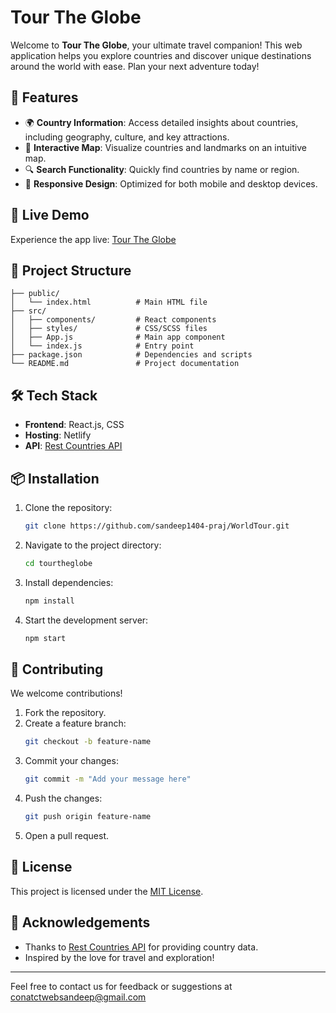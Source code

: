 # Tour The Globe

Welcome to **Tour The Globe**, your ultimate travel companion! This web application helps you explore countries and discover unique destinations around the world with ease. Plan your next adventure today!

## 🌟 Features

- 🌍 **Country Information**: Access detailed insights about countries, including geography, culture, and key attractions.
- 📌 **Interactive Map**: Visualize countries and landmarks on an intuitive map.
- 🔍 **Search Functionality**: Quickly find countries by name or region.
- 📱 **Responsive Design**: Optimized for both mobile and desktop devices.

## 🚀 Live Demo

Experience the app live: [Tour The Globe](https://tourtheglobe.netlify.app)

## 📂 Project Structure

```plaintext
├── public/
│   └── index.html          # Main HTML file
├── src/
│   ├── components/         # React components
│   ├── styles/             # CSS/SCSS files
│   ├── App.js              # Main app component
│   └── index.js            # Entry point
├── package.json            # Dependencies and scripts
└── README.md               # Project documentation
```

## 🛠️ Tech Stack

- **Frontend**: React.js, CSS
- **Hosting**: Netlify
- **API**: [Rest Countries API](https://restcountries.com)

## 📦 Installation

1. Clone the repository:
   ```bash
   git clone https://github.com/sandeep1404-praj/WorldTour.git
   ```
2. Navigate to the project directory:
   ```bash
   cd tourtheglobe
   ```
3. Install dependencies:
   ```bash
   npm install
   ```
4. Start the development server:
   ```bash
   npm start
   ```

## 🤝 Contributing

We welcome contributions!  
1. Fork the repository.  
2. Create a feature branch:  
   ```bash
   git checkout -b feature-name
   ```  
3. Commit your changes:  
   ```bash
   git commit -m "Add your message here"
   ```  
4. Push the changes:  
   ```bash
   git push origin feature-name
   ```  
5. Open a pull request.

## 📄 License

This project is licensed under the [MIT License](LICENSE).

## 🌟 Acknowledgements

- Thanks to [Rest Countries API](https://restcountries.com) for providing country data.
- Inspired by the love for travel and exploration!

---

Feel free to contact us for feedback or suggestions at conatctwebsandeep@gmail.com
